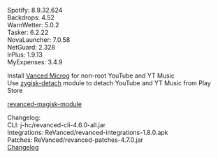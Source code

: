 Spotify: 8.9.32.624  
Backdrops: 4.52  
WarnWetter: 5.0.2  
Tasker: 6.2.22  
NovaLauncher: 7.0.58  
NetGuard: 2.328  
IrPlus: 1.9.13  
MyExpenses: 3.4.9  

Install [Vanced Microg](https://github.com/TeamVanced/VancedMicroG/releases) for non-root YouTube and YT Music  
Use [zygisk-detach](https://github.com/j-hc/zygisk-detach) module to detach YouTube and YT Music from Play Store  

[revanced-magisk-module](https://github.com/j-hc/revanced-magisk-module)  

Changelog:  
CLI: j-hc/revanced-cli-4.6.0-all.jar  
Integrations: ReVanced/revanced-integrations-1.8.0.apk  
Patches: ReVanced/revanced-patches-4.7.0.jar  
[Changelog](https://github.com/ReVanced/revanced-patches/releases/tag/v4.7.0)  
